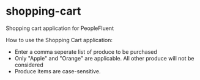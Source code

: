 # shopping-cart
Shopping cart application for PeopleFluent

How to use the Shopping Cart application:
- Enter a comma seperate list of produce to be purchased
- Only "Apple" and "Orange" are applicable. All other produce will not be considered
- Produce items are case-sensitive.
 
